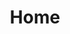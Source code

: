 ---
title: Home

formats:
    - id: 1
      display: "1.6.1 - 1.8.9"
    - id: 2
      display: "1.9 - 1.10.2"
    - id: 3
      display: "1.11 - 1.12.2"
    - id: 4
      display: "1.13 - 1.14.4"
    - id: 5
      display: "1.15 - 1.16.1"
    - id: 6
      display: "1.16.2"
      default: true

# ----- KEY TO MODULES LIST -----
#       id = The id of your module (set in functions/modules.js inside modulesData) THIS IS CASE SENSITIVE 
#       name = The name that will display on the website
#       image = The url to the image (should be in the website/static/images/modules/normal/ folder)
#       description = A description of what the module should do
#       origin = Where the module came from, should be "community" unless told otherwise (options are vanillatweaks, faithfultweaks, community)
#       notcompatable = Resource pack formats that the module is incompatible with (options are 1, 2, 3, 4, 5)

sections:
  # Aesthetic
  - id: "aestheticSection"
    display: "Aesthetic"
    modules:
      - id: "CherryPicking"
        name: "Cherry Picking"
        image: "/images/modules/normal/CherryPicking.png"
        description: "Changes the texture of cake to remove the large cherry in the center."
        origin: "vanillatweaks"

      - id: "UnbundledHayBales"
        name: "Unbundled Hay Bales"
        image: "/images/modules/normal/UnbundledHayBales.png"
        description: "Gets rid of the red strings around Hay Bales."
        origin: "vanillatweaks"

      - id: "SolidHoney"
        name: "Solid Honey Blocks"
        image: "/images/modules/normal/SolidHoney.png"
        description: "Eliminates Honey Block transparency."
        origin: "vanillatweaks"
        notcompatable:
          - 1
          - 2
          - 3
          - 4

      - id: "SidewaysNuggets"
        name: "Sideways Nuggets"
        image: "/images/modules/normal/SidewaysNuggets.png"
        description: "Rotates Iron Nuggets to be consistent with the other nugget textures."
        origin: "vanillatweaks"
        notcompatable:
          - 1
          - 2

      - id: "BlackNetherBricks"
        name: "Black Nether Bricks"
        image: "/images/modules/normal/BlackNetherBricks.png"
        description: "Changes the texture of Nether Bricks to make them black."
        origin: "vanillatweaks"
  
  # Terrain
  - id: "terrainSection"
    display: "Terrain"
    modules:
      - id: "BetterBedrock"
        name: "Better Bedrock"
        image: "/images/modules/normal/BetterBedrock.png"
        description: "Changes the texture of Bedrock to be less noisy and more natural-looking."
        origin: "vanillatweaks"

      - id: "PebblelessCoarseDirt"
        name: "Pebbleless Coarse Dirt"
        image: "/images/modules/normal/PebblelessCoarseDirt.png"
        description: "Gets rid of the white pebbles in Coarse Dirt."
        origin: "vanillatweaks"
  
  # Utility
  - id: "utilitySection"
    display: "Utility"
    modules:
      - id: "OreBorders"
        name: "Ore Borders"
        image: "/images/modules/normal/OreBorders.png"
        description: "Places a border around ores for easier visibility."
        origin: "vanillatweaks"
      
      - id: "StickyPistonSides"
        name: "Sticky Piston Sides"
        image: "/images/modules/normal/StickyPistonSides.png"
        description: "Displays Slime on the sides of Sticky Pistons to easily differentiate them from regular pistons."
        origin: "vanillatweaks"

      - id: "DirectionalHoppers"
        name: "Directional Hoppers"
        image: "/images/modules/normal/DirectionalHoppers.png"
        description: "Gives Hoppers arrows on top to indicate in which direction they are pointing."
        origin: "vanillatweaks"

      - id: "BetterObservers"
        name: "Better Observers"
        image: "/images/modules/normal/BetterObservers.png"
        description: "Gives all sides of the Observer block directional indicators which display updates."
        origin: "vanillatweaks"
        notcompatable:
          - 1
          - 2
      
      - id: "ColoredBows"
        name: "Colored Bow Stages"
        image: "/images/modules/normal/ColoredBows.png"
        description: "Colors the bow handle to show how far back you've pulled." 
        origin: "faithfultweaks"

  # Unobtrusive
  - id: "unobtrusiveSection"
    display: "Unobtrusive"
    modules:
      - id: "UnobtrusiveScaffolding"
        name: "Unobtrusive Scaffolding"
        image: "/images/modules/normal/UnobtrusiveScaffolding.png"
        description: "Creates a hole in the top of scaffolding, allowing you to traverse up and down them more comfortably."
        origin: "vanillatweaks"
        notcompatable:
          - 1
          - 2
          - 3
      
      - id: "LowFire"
        name: "Low Fire"
        image: "/images/modules/normal/LowFire.png"
        description: "Lowers the height of fire."
        origin: "vanillatweaks"

      - id: "LowShield"
        name: "Low Shield"
        image: "/images/modules/normal/LowShield.png"
        description: "Lowers the sheild when its held"
        origin: "vanillatweaks"
        notcompatable:
          - 1
      
      - id: "NoVignette"
        name: "No Vignette"
        image: "/images/modules/normal/NoVignette.png"
        description: "Removes the darkened corners of the screen that occur in darker areas when graphics are set to 'fancy'."
        origin: "vanillatweaks"
      
      - id: "ReducedPumpkinBlur"
        name: "Reduced Pumpkin Blur"
        image: "/images/modules/normal/ReducedPumpkinBlur.png"
        description: "Increases visibility when wearing Pumpkins."
        origin: "vanillatweaks"

      - id: "ClearPumpkinBlur"
        name: "Clear Pumpkin Blur"
        image: "/images/modules/normal/ClearPumpkinBlur.png"
        description: "Removes the pumpkin overlay completely when worn."
        origin: "vanillatweaks"

      - id: "AlternateEnchantGlint"
        name: "Alternate Enchantment Glint"
        image: "/images/modules/normal/AlternateEnchantGlint.png"
        description: "Changes the enchantment glint to a much more sleek and less overpowering glint."
        origin: "vanillatweaks"

      - id: "InvisibleTotem"
        name: "Invisible Totem"
        image: "/images/modules/normal/InvisibleTotem.png"
        description: "Renders the Totem of Undying as completely invisible when in first person mode."
        origin: "vanillatweaks"
        notcompatable:
          - 1
          - 2
      
      - id: "SlicedSwords"
        name: "Sliced Swords"
        image: "/images/modules/normal/SlicedSwords.png"
        description: "Changes the sword texture to be shorter for more visibility."
        origin: "faithfultweaks"

      - id: "UnobtrusiveRain"
        name: "Unobtrusive Rain"
        image: "/images/modules/normal/UnobtrusiveRain.png"
        description: "Makes rain smaller and clearer to allow for better visibility and a nicer effect from rain."
        origin: "vanillatweaks"
        notcompatable:
          - 1
          - 2
          - 3
  
  # Glass Modules
  - id: "glassSection"
    display: "Glass Modules"
    modules:
      - id: "BorderlessGlass"
        name: "Borderless Glass"
        image: "/images/modules/normal/BorderlessGlass.png"
        description: "Gets rid of the border on the edges of the glass textures to provide for cleaner and more transparent glass."
        origin: "vanillatweaks"

      - id: "CleanBorderlessGlass"
        name: "Clean Borderless Glass"
        image: "/images/modules/normal/CleanBorderlessGlass.png"
        description: "Gets rid of the border and glass streaks."
        origin: "vanillatweaks"

      - id: "CleanGlass"
        name: "Clean Glass"
        image: "/images/modules/normal/CleanGlass.png"
        description: "Gets rid of glass streaks, resulting in clean-looking glass."
        origin: "vanillatweaks"

  # Hud modules
  - id: "hudSection"
    display: "HUD Modules"
    modules:
      - id: "MelonHunger"
        name: "Melon Hunger"
        image: "/images/modules/hudmods/MelonHunger.png"
        description: "Replaces hunger bar with melon icons."
        origin: "faithfultweaks"

      - id: "ColoredPing"
        name: "Colored Ping"
        image: "/images/modules/hudmods/ColoredPing.png"
        description: "Changes the color of the ping bars based on your connection."
        origin: "vanillatweaks"
        
      - id: "BlueWitherHearts"
        name: "Blue Wither Hearts"
        image: "/images/modules/hudmods/BlueWitherHearts.png"
        description: "Makes Hearts blue for better visibility while you're under the wither effect."
        origin: "faithfultweaks"
        
      - id: "RainbowXP"
        name: "Rainbow XP Bar"
        image: "/images/modules/hudmods/RainbowXP.png"
        description: "Changes the XP bar to a rainbow XP bar."
        origin: "vanillatweaks"
    
  # Options Background modules
  - id: "optionsbgSection"
    display: "Options Background"
    modules:
      - id: "AcaciaPlanksBG"
        name: "Acacia Planks"
        image: "/images/modules/optionsbg/AcaciaPlanks.png"
        origin: "vanillatweaks"

      - id: "AncientDebrisBG"
        name: "Ancient Debris"
        image: "/images/modules/optionsbg/AncientDebris.png"
        origin: "vanillatweaks"

      - id: "AndesiteBG"
        name: "Andesite"
        image: "/images/modules/optionsbg/andesite.png"
        origin: "vanillatweaks"

      - id: "BedrockBG"
        name: "Bedrock"
        image: "/images/modules/optionsbg/bedrock.png"
        origin: "vanillatweaks"

      - id: "BetterBedrockBG"
        name: "Better Bedrock"
        image: "/images/modules/optionsbg/BetterBedrock.png"
        origin: "faithfultweaks"

      - id: "BirchPlanksBG"
        name: "Birch Planks"
        image: "/images/modules/optionsbg/BirchPlanks.png"
        origin: "vanillatweaks"

      - id: "DarkOakPlanksBG"
        name: "Dark Oak Planks"
        image: "/images/modules/optionsbg/DarkOakPlanks.png"
        origin: "vanillatweaks"

      - id: "DioriteBG"
        name: "Diorite"
        image: "/images/modules/optionsbg/diorite.png"
        origin: "vanillatweaks"

      - id: "EndStoneBG"
        name: "End Stone"
        image: "/images/modules/optionsbg/EndStone.png"
        origin: "vanillatweaks"

      - id: "GraniteBG"
        name: "Granite"
        image: "/images/modules/optionsbg/granite.png"
        origin: "vanillatweaks"

      - id: "HoneycombBG"
        name: "Honeycomb"
        image: "/images/modules/optionsbg/HoneycombBlock.png"
        origin: "vanillatweaks"

      - id: "JunglePlanksBG"
        name: "Jungle Planks"
        image: "/images/modules/optionsbg/JunglePlanks.png"
        origin: "vanillatweaks"

      - id: "NetherrackBG"
        name: "Netherrack"
        image: "/images/modules/optionsbg/netherrack.png"
        origin: "vanillatweaks"

      - id: "NetherrackBrightBG"
        name: "Bright Netherrack"
        image: "/images/modules/optionsbg/NetherrackBright.png"
        origin: "faithfultweaks"

      - id: "OakPlanksBG"
        name: "Oak Planks"
        image: "/images/modules/optionsbg/OakPlanks.png"
        origin: "vanillatweaks"
      
      - id: "ObsidianBG"
        name: "Obsidian"
        image: "/images/modules/optionsbg/Obsidian.png"
        origin: "faithfultweaks"

      - id: "PebblelessDirtBG"
        name: "Pebbleless Dirt"
        image: "/images/modules/optionsbg/PebblelessDirt.png"
        origin: "faithfultweaks"

      - id: "SprucePlanksBG"
        name: "Spruce Planks"
        image: "/images/modules/optionsbg/SprucePlanks.png"
        origin: "vanillatweaks"

      - id: "StoneBG"
        name: "Stone"
        image: "/images/modules/optionsbg/stone.png"
        origin: "vanillatweaks"
    
  # Panoramas Background modules
  - id: "panoramasSection"
    display: "Menu Panorama"
    modules:
      - id: "ClassicPano"
        name: "Classic Panorama"
        image: "/images/modules/panos/Classic.png"
        description: "The classic beta 1.8 background."
        origin: "vanillatweaks"

      - id: "BastionPano"
        name: "Piglin Bastion"
        image: "/images/modules/panos/Bastion.png"
        description: "A partially rebuilt Piglin Bastion."
        origin: "faithfultweaks"

      - id: "SeirinsPano"
        name: "Seirin's Survival World"
        image: "/images/modules/panos/Seirin.png"
        description: "The survival world of Seirin"
        origin: "faithfultweaks"
---